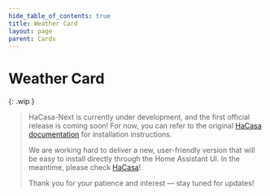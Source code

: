```yaml
---
hide_table_of_contents: true
title: Weather Card
layout: page
parent: Cards
---
```


# Weather Card

{: .wip }
> HaCasa-Next is currently under development, and the first official release is coming soon!
> For now, you can refer to the original [HaCasa documentation](https://damianeickhoff.github.io/HaCasa/docs/installation/) for installation instructions.
>
> We are working hard to deliver a new, user-friendly version that will be easy to install directly through the Home Assistant UI.
> In the meantime, please check [HaCasa](https://github.com/damianeickhoff/HaCasa)!.
>
>Thank you for your patience and interest — stay tuned for updates!